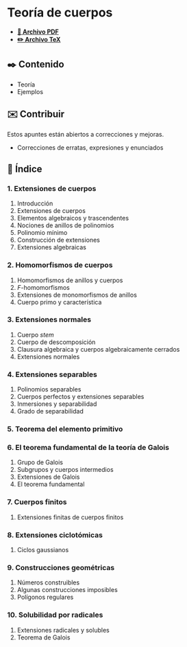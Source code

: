 # Teoría de cuerpos

-   [**📄 Archivo PDF**](https://github.com/DanielSevillano/matematicas-latex/blob/main/Teor%C3%ADa%20de%20cuerpos/Teor%C3%ADa%20de%20cuerpos.pdf)
-   [**✏️ Archivo TeX**](https://github.com/DanielSevillano/matematicas-latex/blob/main/Teor%C3%ADa%20de%20cuerpos/Teor%C3%ADa%20de%20cuerpos.tex)

## ✒️ Contenido

-   Teoría
-   Ejemplos

## ✉️ Contribuir

Estos apuntes están abiertos a correcciones y mejoras.

-   Correcciones de erratas, expresiones y enunciados

## 📖 Índice

### 1. Extensiones de cuerpos

1. Introducción
2. Extensiones de cuerpos
3. Elementos algebraicos y trascendentes
4. Nociones de anillos de polinomios
5. Polinomio mínimo
6. Construcción de extensiones
7. Extensiones algebraicas

### 2. Homomorfismos de cuerpos

1. Homomorfismos de anillos y cuerpos
2. $F$-homomorfismos
3. Extensiones de monomorfismos de anillos
4. Cuerpo primo y característica

### 3. Extensiones normales

1. Cuerpo _stem_
2. Cuerpo de descomposición
3. Clausura algebraica y cuerpos algebraicamente cerrados
4. Extensiones normales

### 4. Extensiones separables

1. Polinomios separables
2. Cuerpos perfectos y extensiones separables
3. Inmersiones y separabilidad
4. Grado de separabilidad

### 5. Teorema del elemento primitivo

### 6. El teorema fundamental de la teoría de Galois

1. Grupo de Galois
2. Subgrupos y cuerpos intermedios
3. Extensiones de Galois
4. El teorema fundamental

### 7. Cuerpos finitos

1. Extensiones finitas de cuerpos finitos

### 8. Extensiones ciclotómicas

1. Ciclos gaussianos

### 9. Construcciones geométricas

1. Números construibles
2. Algunas construcciones imposibles
3. Polígonos regulares

### 10. Solubilidad por radicales

1. Extensiones radicales y solubles
2. Teorema de Galois
